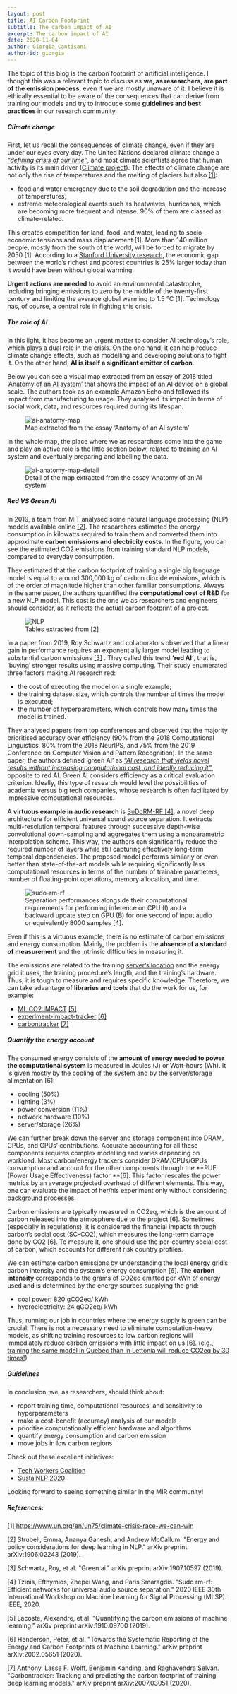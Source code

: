 ```yaml
---
layout: post
title: AI Carbon Footprint 
subtitle: The carbon impact of AI
excerpt: The carbon impact of AI
date: 2020-11-04
author: Giorgia Cantisani
author-id: giorgia
---
```


The topic of this blog is the carbon footprint of artificial intelligence. I thought this was a relevant topic to discuss as **we, as researchers, are part of the emission process**, even if we are mostly unaware of it. I believe it is ethically essential to be aware of the consequences that can derive from training our models and try to introduce some **guidelines and best practices** in our research community.

##### Climate change
First, let us recall the consequences of climate change, even if they are under our eyes every day. The United Nations declared climate change a [*“defining crisis of our time”*](https://www.un.org/en/un75/climate-crisis-race-we-can-win), and most climate scientists agree that human activity is its main driver ([Climate project](https://www.climaterealityproject.org/)). The effects of climate change are not only the rise of temperatures and the melting of glaciers but also [[1]](https://www.un.org/en/un75/climate-crisis-race-we-can-win):

- food and water emergency due to the soil degradation and the increase of temperatures;
- extreme meteorological events such as heatwaves, hurricanes, which are becoming more frequent and intense. 90% of them are classed as climate-related.

This creates competition for land, food, and water, leading to socio-economic tensions and mass displacement [1]. More than 140 million people, mostly from the south of the world, will be forced to migrate by 2050 [1]. According to a [Stanford University research](https://earth.stanford.edu/news/climate-change-has-worsened-global-economic-inequality#gs.g3u2y5), the economic gap between the world’s richest and poorest countries is 25% larger today than it would have been without global warming.

**Urgent actions are needed** to avoid an environmental catastrophe, including bringing emissions to zero by the middle of the twenty-first century and limiting the average global warming to 1.5 °C [1]. Technology has, of course, a central role in fighting this crisis.

##### The role of AI
In this light, it has become an urgent matter to consider AI technology’s role, which plays a dual role in the crisis. On the one hand, it can help reduce climate change effects, such as modelling and developing solutions to fight it. On the other hand, **AI is itself a significant emitter of carbon**. 

Below you can see a visual map extracted from an essay of 2018 titled [‘Anatomy of an AI system’](https://anatomyof.ai/) that shows the impact of an AI device on a global scale. The authors took as an example Amazon Echo and followed its impact from manufacturing to usage. They analysed its impact in terms of social work, data, and resources required during its lifespan.

<figure class="figure w-100">
  <img src="{{ '/images/blog/Carbon2020/ai-anatomy-map_1.jpg' | relative_url }}" alt="ai-anatomy-map" class="figure-img img-fluid mx-auto d-flex">
  <figcaption class="figure-caption text-center" markdown="1">
  Map extracted from the essay ‘Anatomy of an AI system’
  </figcaption>
</figure>

In the whole map, the place where we as researchers come into the game and play an active role is the little section below, related to training an AI system and eventually preparing and labelling the data.

<figure class="figure w-100">
  <img src="{{ '/images/blog/Carbon2020/ai-anatomy-map_2.jpg' | relative_url }}" alt="ai-anatomy-map-detail" class="figure-img img-fluid mx-auto d-flex">
  <figcaption class="figure-caption text-center" markdown="1">
  Detail of the map extracted from the essay ‘Anatomy of an AI system’
  </figcaption>
</figure>

##### Red VS Green AI
In 2019, a team from MIT analysed some natural language processing (NLP) models available online [[2]](https://arxiv.org/abs/1906.02243). The researchers estimated the energy consumption in kilowatts required to train them and converted them into approximate **carbon emissions and electricity costs**. In the figure, you can see the estimated CO2 emissions from training standard NLP models, compared to everyday consumption.

They estimated that the carbon footprint of training a single big language model is equal to around 300,000 kg of carbon dioxide emissions, which is of the order of magnitude higher than other familiar consumptions. Always in the same paper, the authors quantified the **computational cost of R&D** for a new NLP model. This cost is the one we as researchers and engineers should consider, as it reflects the actual carbon footprint of a project.

<figure class="figure w-100">
  <img src="{{ '/images/blog/Carbon2020/NLP.JPG' | relative_url }}" alt="NLP" class="figure-img img-fluid mx-auto d-flex">
  <figcaption class="figure-caption text-center" markdown="1">
  Tables extracted from [2]
  </figcaption>
</figure>

In a paper from 2019, Roy Schwartz and collaborators observed that a linear gain in performance requires an exponentially larger model leading to substantial carbon emissions [[3]](https://arxiv.org/pdf/1907.10597.pdf) . They called this trend **‘red AI’**, that is, ‘buying’ stronger results using massive computing. Their study enumerated three factors making AI research red: 

- the cost of executing the model on a single example; 
- the training dataset size, which controls the number of times the model is executed; 
- the number of hyperparameters, which controls how many times the model is trained. 

They analysed papers from top conferences and observed that the majority prioritised accuracy over efficiency (90% from the 2018 Computational Linguistics, 80% from the 2018 NeurIPS, and 75% from the 2019 Conference on Computer Vision and Pattern Recognition). In the same paper, the authors defined ‘green AI’ as [*“AI research that yields novel results without increasing computational cost, and ideally reducing it”*](https://arxiv.org/pdf/1907.10597.pdf), opposite to red AI. Green AI considers efficiency as a critical evaluation criterion. Ideally, this type of research would level the possibilities of academia versus big tech companies, whose research is often facilitated by impressive computational resources.

A **virtuous example in audio research** is [SuDoRM-RF [4]](https://arxiv.org/pdf/2007.06833.pdf), a novel deep architecture for efficient universal sound source separation. It extracts multi-resolution temporal features through successive depth-wise convolutional down-sampling and aggregates them using a nonparametric interpolation scheme. This way, the authors can significantly reduce the required number of layers while still capturing effectively long-term temporal dependencies. The proposed model performs similarly or even better than state-of-the-art models while requiring significantly less computational resources in terms of the number of trainable parameters, number of floating-point operations, memory allocation, and time.

<figure class="figure w-100">
  <img src="{{ '/images/blog/Carbon2020/sudo-rm-rf.JPG' | relative_url }}" alt="sudo-rm-rf" class="figure-img img-fluid mx-auto d-flex">
  <figcaption class="figure-caption text-center" markdown="1">
  Separation performances alongside their computational requirements for performing inference on CPU (I) and a backward update step on GPU (B) for one second of input audio or equivalently 8000 samples [4].
  </figcaption>
</figure>

Even if this is a virtuous example, there is no estimate of carbon emissions and energy consumption. Mainly, the problem is the **absence of a standard of measurement** and the intrinsic difficulties in measuring it.

The emissions are related to the training [server’s location](https://www.electricitymap.org/map) and the energy grid it uses, the training procedure’s length, and the training’s hardware. Thus, it is tough to measure and requires specific knowledge. Therefore, we can take advantage of **libraries and tools** that do the work for us, for example:

- [ML CO2 IMPACT](https://mlco2.github.io/impact/#home) [[5]](https://arxiv.org/pdf/1910.09700.pdf)
- [experiment-impact-tracker](https://github.com/Breakend/experiment-impact-tracker) [[6]](https://arxiv.org/pdf/2002.05651.pdf)
- [carbontracker](https://github.com/lfwa/carbontracker) [[7]](https://arxiv.org/pdf/2007.03051.pdf)

##### Quantify the energy account
The consumed energy consists of the **amount of energy needed to power the computational system** is measured in Joules (J) or Watt-hours (Wh). It is given mostly by the cooling of the system and by the server/storage alimentation [6]:

- cooling (50%)
- lighting (3%)
- power conversion (11%)
- network hardware (10%)
- server/storage (26%)

We can further break down the server and storage component into DRAM, CPUs, and GPUs’ contributions. Accurate accounting for all these components requires complex modelling and varies depending on workload. Most carbon/energy trackers consider DRAM/CPUs/GPUs consumption and account for the other components through the **PUE (Power Usage Effectiveness) factor **[6]. This factor rescales the power metrics by an average projected overhead of different elements. This way, one can evaluate the impact of her/his experiment only without considering background processes.

Carbon emissions are typically measured in CO2eq, which is the amount of carbon released into the atmosphere due to the project [6]. Sometimes (especially in regulations), it is considered the financial impacts through carbon’s social cost (SC-CO2), which measures the long-term damage done by CO2 [6].  To measure it, one should use the per-country social cost of carbon, which accounts for different risk country profiles.

We can estimate carbon emissions by understanding the local energy grid’s carbon intensity and the system’s energy consumption [6]. The **carbon intensity** corresponds to the grams of CO2eq emitted per kWh of energy used and is determined by the energy sources supplying the grid:

- coal power: 820 gCO2eq/ kWh
- hydroelectricity: 24 gCO2eq/ kWh


Thus, running our job in countries where the energy supply is green can be crucial. There is not a necessary need to eliminate computation-heavy models, as shifting training resources to low carbon regions will immediately reduce carbon emissions with little impact on us [6]. (e.g., [training the same model in Quebec than in Lettonia will reduce CO2eq by 30 times!](https://www.electricitymap.org/map))       


##### Guidelines
In conclusion, we, as researchers, should think about:

- report training time, computational resources, and sensitivity to hyperparameters
- make a cost-benefit (accuracy) analysis of our models
- prioritise computationally efficient hardware and algorithms
- quantify energy consumption and carbon emission
- move jobs in low carbon regions

Check out these excellent initiatives:

- [Tech Workers Coalition](https://techworkerscoalition.org/climate-strike/)
- [SustaiNLP 2020](https://sites.google.com/view/sustainlp2020/shared-task)

Looking forward to seeing something similar in the MIR community!

##### References:

[1] https://www.un.org/en/un75/climate-crisis-race-we-can-win

[2] Strubell, Emma, Ananya Ganesh, and Andrew McCallum. "Energy and policy considerations for deep learning in NLP." arXiv preprint arXiv:1906.02243 (2019).

[3] Schwartz, Roy, et al. "Green ai." arXiv preprint arXiv:1907.10597 (2019).

[4] Tzinis, Efthymios, Zhepei Wang, and Paris Smaragdis. "Sudo rm-rf: Efficient networks for universal audio source separation." 2020 IEEE 30th International Workshop on Machine Learning for Signal Processing (MLSP). IEEE, 2020.

[5] Lacoste, Alexandre, et al. "Quantifying the carbon emissions of machine learning." arXiv preprint arXiv:1910.09700 (2019).

[6] Henderson, Peter, et al. "Towards the Systematic Reporting of the Energy and Carbon Footprints of Machine Learning." arXiv preprint arXiv:2002.05651 (2020).

[7] Anthony, Lasse F. Wolff, Benjamin Kanding, and Raghavendra Selvan. "Carbontracker: Tracking and predicting the carbon footprint of training deep learning models." arXiv preprint arXiv:2007.03051 (2020).



